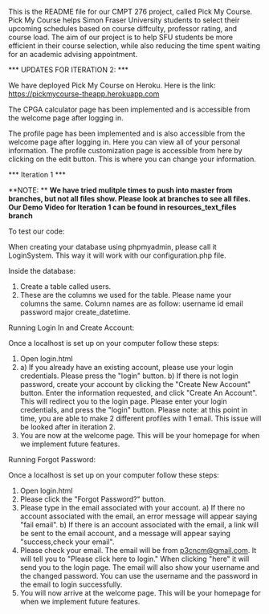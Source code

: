 This is the README file for our CMPT 276 project, called Pick My Course. Pick My Course helps Simon Fraser University students to select their upcoming schedules based on course diffculty, professor rating, and course load. The aim of our project is to help SFU students be more efficient in their course selection, while also reducing the time spent waiting for an academic advising appointment. 

*** UPDATES FOR ITERATION 2: ***

We have deployed Pick My Course on Heroku. Here is the link: https://pickmycourse-theapp.herokuapp.com

The CPGA calculator page has been implemented and is accessible from the welcome page after logging in. 

The profile page has been implemented and is also accessible from the welcome page after logging in. Here you can view all of your personal information. The profile customization page is accessible from here by clicking on the edit button. This is where you can change your information. 



*** Iteration 1 ***

**NOTE: **
**We have tried mulitple times to push into master from branches, but not all files show. Please look at branches to see all files.
Our Demo Video for Iteration 1 can be found in resources_text_files branch**

To test our code: 

When creating your database using phpmyadmin, please call it LoginSystem. This way it will work with our configuration.php file.

Inside the database: 
1. Create a table called users. 
2. These are the columns we used for the table. Please name your columns the same. Column names are as follow:     username     id     email     password     major     create_datetime. 


Running Login In and Create Account:

Once a localhost is set up on your computer follow these steps:

1. Open login.html
2. 
    a) If you already have an existing account, please use your login credentials. Please press the "login" button.
    b) If there is not login password, create your account by clicking the "Create New Account" button. Enter the information requested, and click "Create An Account". This will redirect you to the login page. Please enter your login credentials, and press the "login" button.
        Please note: at this point in time, you are able to make 2 different profiles with 1 email. This issue will be looked after in iteration 2.
3. You are now at the welcome page. This will be your homepage for when we implement future features. 




Running Forgot Password:

Once a localhost is set up on your computer follow these steps:

1. Open login.html 
2. Please click the "Forgot Password?" button.
3. Please type in the email associated with your account. 
    a) If there no account associated with the email, an error message will appear saying "fail email".
    b) If there is an account associated with the email, a link will be sent to the email account, and a message will appear saying "success,check your email". 
4. Please check your email. The email will be from p3cncm@gmail.com. It will tell you to "Please click here to login." When clicking "here" it will send you to the login page. The email will also show your username and the changed password. You can use the username and the password in the email to login successfully. 
5. You will now arrive at the welcome page. This will be your homepage for when we implement future features.







